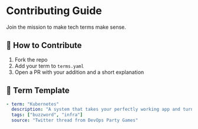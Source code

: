 # Contributing Guide

Join the mission to make tech terms make sense.

## 🚀 How to Contribute

1. Fork the repo
2. Add your term to `terms.yaml`
3. Open a PR with your addition and a short explanation

## 🧪 Term Template

```yaml
- term: "Kubernetes"
  description: "A system that takes your perfectly working app and turns it into 8 YAML files you'll never understand."
  tags: ["buzzword", "infra"]
  source: "Twitter thread from DevOps Party Games"
```
